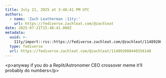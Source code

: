 ```yaml
---
title: July 21, 2025 at 3:48:41 PM UTC
authors:
  - name: 'Zach Leatherman :11ty:'
    url: https://fediverse.zachleat.com/@zachleat
date: 2025-07-21T15:48:41.000Z
metadata:
  uuid: >-
    11ty/import::rss::https://fediverse.zachleat.com/@zachleat/114892008440356148
  type: fediverse
  url: https://fediverse.zachleat.com/@zachleat/114892008440356148
---
```

\<p>anyway if you do a Replit/Astronomer CEO crossover meme it’ll probably do numbers\</p>